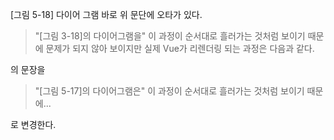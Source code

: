 [그림 5-18] 다이어 그램 바로 위 문단에 오타가 있다.

> "[그림 3-18]의 다이어그램을" 이 과정이 순서대로 흘러가는 것처럼 보이기 때문에 문제가 되지 않아 보이지만 실제 Vue가 리렌더링 되는 과정은 다음과 같다.

의 문장을

> "[그림 5-17]의 다이어그램은" 이 과정이 순서대로 흘러가는 것처럼 보이기 때문에...

로 변경한다.
